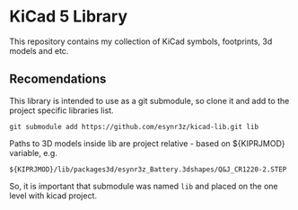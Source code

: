 # KiCad 5 Library

This repository contains my collection of KiCad symbols, footprints, 3d models and etc.

## Recomendations

This library is intended to use as a git submodule, so clone it and add to the project specific libraries list.

```
git submodule add https://github.com/esynr3z/kicad-lib.git lib
```

Paths to 3D models inside lib are project relative - based on ${KIPRJMOD} variable, e.g.

```
${KIPRJMOD}/lib/packages3d/esynr3z_Battery.3dshapes/Q&J_CR1220-2.STEP
```

So, it is important that submodule was named `lib` and placed on the one level with kicad project.
